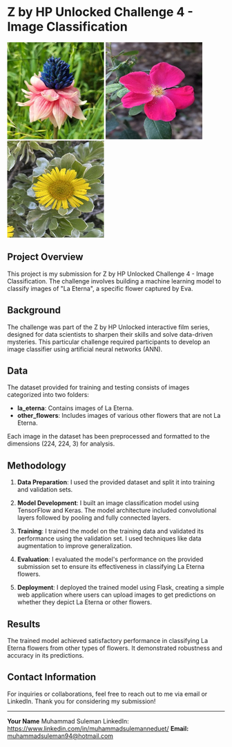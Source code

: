 # Z by HP Unlocked Challenge 4 - Image Classification

![La Eterna](data_cleaned/Train/la_eterna/la_eterna_14.jpg?raw=True "La Eterna") ![Other Flower](data_cleaned/Train/other_flowers/flower_451.jpg?raw=True "Other Flower") ![Other Flower #2](data_cleaned/Train/other_flowers/flower_151.jpg?raw=True "Other Flower #2")

## Project Overview
This project is my submission for Z by HP Unlocked Challenge 4 - Image Classification. The challenge involves building a machine learning model to classify images of "La Eterna", a specific flower captured by Eva.

## Background
The challenge was part of the Z by HP Unlocked interactive film series, designed for data scientists to sharpen their skills and solve data-driven mysteries. This particular challenge required participants to develop an image classifier using artificial neural networks (ANN).

## Data
The dataset provided for training and testing consists of images categorized into two folders:
- **la_eterna**: Contains images of La Eterna.
- **other_flowers**: Includes images of various other flowers that are not La Eterna.

Each image in the dataset has been preprocessed and formatted to the dimensions (224, 224, 3) for analysis.

## Methodology


1. **Data Preparation**: I used the provided dataset and split it into training and validation sets.
   
3. **Model Development**: I built an image classification model using TensorFlow and Keras. The model architecture included convolutional layers followed by pooling and fully connected layers.
   
4. **Training**: I trained the model on the training data and validated its performance using the validation set. I used techniques like data augmentation to improve generalization.
   
5. **Evaluation**: I evaluated the model's performance on the provided submission set to ensure its effectiveness in classifying La Eterna flowers.
   
6. **Deployment**: I deployed the trained model using Flask, creating a simple web application where users can upload images to get predictions on whether they depict La Eterna or other flowers.

## Results
The trained model achieved satisfactory performance in classifying La Eterna flowers from other types of flowers. It demonstrated robustness and accuracy in its predictions.



## Contact Information
For inquiries or collaborations, feel free to reach out to me via email or LinkedIn. Thank you for considering my submission!

---

**Your Name**   Muhammad Suleman
LinkedIn: https://www.linkedin.com/in/muhammadsulemanneduet/
**Email:** muhammadsuleman94@hotmail.com
